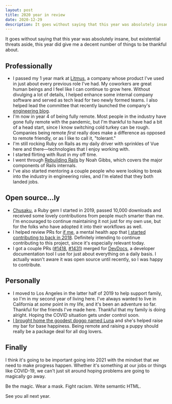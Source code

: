 ```yaml
---
layout: post
title: 2020 year in review
date: 2020-12-29
description: It goes without saying that this year was absolutely insane, but existential threats aside, this year did give me a decent number of things to be thankful about.
---
```


It goes without saying that this year was absolutely insane, but existential threats aside, this year did give me a decent number of things to be thankful about.

## Professionally

- I passed my 1 year mark at [Litmus](https://www.litmus.com/), a company whose product I've used in just about every previous role I've had. My coworkers are great human beings and I feel like I can continue to grow here. Without divulging a lot of details, I helped enhance some internal company software and served as tech lead for two newly formed teams. I also helped lead the committee that recently launched the company's [engineering blog](https://litmus.engineering/).
- I'm now in year 4 of being fully remote. Most people in the industry have gone fully remote with the pandemic, but I'm thankful to have had a bit of a head start, since I know switching cold turkey can be rough. Companies being remote *first* really does make a difference as opposed to remote friendly, or as I like to call it, "tolerant."
- I'm still rocking Ruby on Rails as my daily driver with sprinkles of Vue here and there—technologies that I enjoy working with.
- I started flirting with Rust in my off time.
- I went through [Rebuilding Rails](http://rebuilding-rails.com/) by Noah Gibbs, which covers the major components of Rails internals.
- I've also started mentoring a couple people who were looking to break into the industry in engineering roles, and I'm elated that they both landed jobs.

## Open source...ly

- [Chusaku](https://github.com/nshki/chusaku), a Ruby gem I started in 2019, passed 10,000 downloads and received some lovely contributions from people much smarter than me. I'm encouraged to continue maintaining it not just for my own use, but for the folks who have adopted it into their workflows as well.
- I helped review PRs for [if me](https://www.if-me.org/), a mental health app that [I started contributing to back in 2018](https://nshki.com/getting-into-open-source/). Definitely intending to continue contributing to this project, since it's especially relevant today.
- I got a couple PRs ([#1418](https://github.com/freeCodeCamp/devdocs/pull/1418), [#1431](https://github.com/freeCodeCamp/devdocs/pull/1431)) merged for [DevDocs](https://devdocs.io/), a developer documentation tool I use for just about everything on a daily basis. I actually wasn't aware it was open source until recently, so I was happy to contribute.

## Personally

- I moved to Los Angeles in the latter half of 2019 to help support family, so I'm in my second year of living here. I've always wanted to live in California at *some* point in my life, and it's been an adventure so far. Thankful for the friends I've made here. Thankful that my family is doing alright. Hoping the COVID situation gets under control soon.
- [I brought home the goodest doggo named Luna](https://twitter.com/nshki_/status/1326687355084787715?s=21) and she's helped raise my bar for base happiness. Being remote and raising a puppy should really be a package deal for all dog lovers.

## Finally

I think it's going to be important going into 2021 with the mindset that *we* need to make progress happen. Whether it's something at our jobs or things like COVID-19, we can't just sit around hoping problems are going to magically go away.

Be the magic. Wear a mask. Fight racism. Write semantic HTML.

See you all next year.
